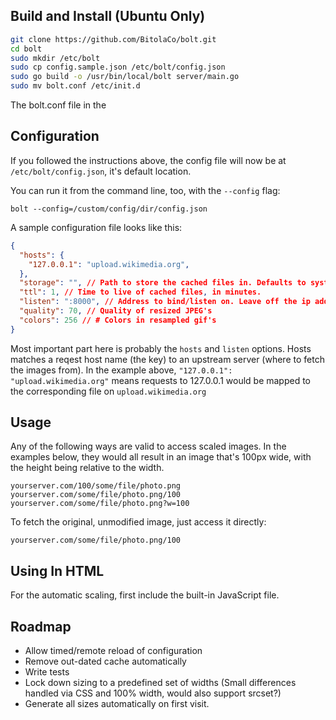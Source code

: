 ## Build and Install (Ubuntu Only)

```sh
git clone https://github.com/BitolaCo/bolt.git
cd bolt
sudo mkdir /etc/bolt
sudo cp config.sample.json /etc/bolt/config.json
sudo go build -o /usr/bin/local/bolt server/main.go
sudo mv bolt.conf /etc/init.d
```

The bolt.conf file in the 

## Configuration

If you followed the instructions above, the config file
will now be at `/etc/bolt/config.json`, it's default location.

You can run it from the command line, too, with the `--config` flag:

`bolt --config=/custom/config/dir/config.json`

A sample configuration file looks like this:

```json
{
  "hosts": {
    "127.0.0.1": "upload.wikimedia.org",
  },
  "storage": "", // Path to store the cached files in. Defaults to system temp directory.
  "ttl": 1, // Time to live of cached files, in minutes.
  "listen": ":8000", // Address to bind/listen on. Leave off the ip address to listen on 0.0.0.0
  "quality": 70, // Quality of resized JPEG's
  "colors": 256 // # Colors in resampled gif's
}
```

Most important part here is probably the `hosts` and `listen` options.
Hosts matches a reqest host name (the key) to an upstream server (where to fetch the images from).
In the example above, `"127.0.0.1": "upload.wikimedia.org"` means requests to 127.0.0.1 would be
mapped to the corresponding file on `upload.wikimedia.org`

## Usage

Any of the following ways are valid to access scaled images. In the examples
below, they would all result in an image that's 100px wide, with the height
being relative to the width.

`yourserver.com/100/some/file/photo.png`
`yourserver.com/some/file/photo.png/100`
`yourserver.com/some/file/photo.png?w=100`

To fetch the original, unmodified image, just access it directly:

`yourserver.com/some/file/photo.png/100`

## Using In HTML

For the automatic scaling, first include the built-in JavaScript file.

## Roadmap

- Allow timed/remote reload of configuration
- Remove out-dated cache automatically
- Write tests
- Lock down sizing to a predefined set of widths (Small differences handled via CSS and 100% width, would also support srcset?)
- Generate all sizes automatically on first visit.